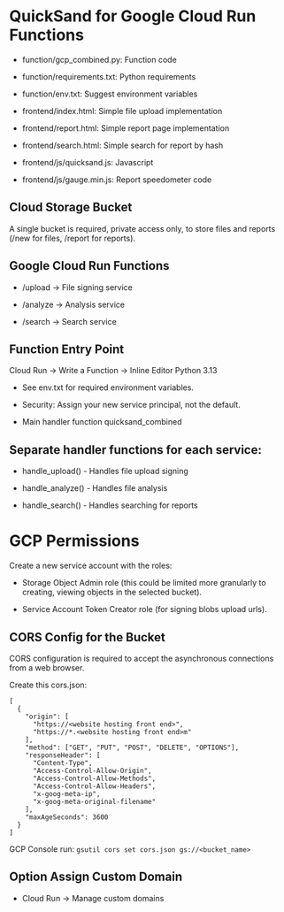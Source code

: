 # QuickSand for Google Cloud Run Functions

- function/gcp_combined.py: Function code

- function/requirements.txt: Python requirements

- function/env.txt: Suggest environment variables

- frontend/index.html: Simple file upload implementation

- frontend/report.html: Simple report page implementation

- frontend/search.html: Simple search for report by hash

- frontend/js/quicksand.js: Javascript

- frontend/js/gauge.min.js: Report speedometer code


## Cloud Storage Bucket

A single bucket is required, private access only, to store files and reports (/new for files, /report for reports).


## Google Cloud Run Functions

- /upload -> File signing service

- /analyze -> Analysis service

- /search -> Search service



## Function Entry Point

Cloud Run -> Write a Function -> Inline Editor
Python 3.13

- See env.txt for required environment variables.

- Security: Assign your new service principal, not the default.

- Main handler function quicksand_combined




## Separate handler functions for each service:

- handle_upload() - Handles file upload signing

- handle_analyze() - Handles file analysis

- handle_search() - Handles searching for reports



# GCP Permissions

Create a new service account with the roles:

- Storage Object Admin role (this could be limited more granularly to creating, viewing objects in the selected bucket).

- Service Account Token Creator role (for signing blobs upload urls).



## CORS Config for the Bucket

CORS configuration is required to accept the asynchronous connections from a web browser.


Create this cors.json:

```
[
  {
    "origin": [
      "https://<website hosting front end>",
      "https://*.<website hosting front end>m"
    ],
    "method": ["GET", "PUT", "POST", "DELETE", "OPTIONS"],
    "responseHeader": [
      "Content-Type",
      "Access-Control-Allow-Origin",
      "Access-Control-Allow-Methods",
      "Access-Control-Allow-Headers",
      "x-goog-meta-ip",
      "x-goog-meta-original-filename"
    ],
    "maxAgeSeconds": 3600
  }
]
```

GCP Console run:
`gsutil cors set cors.json gs://<bucket_name>`


## Option Assign Custom Domain

- Cloud Run -> Manage custom domains